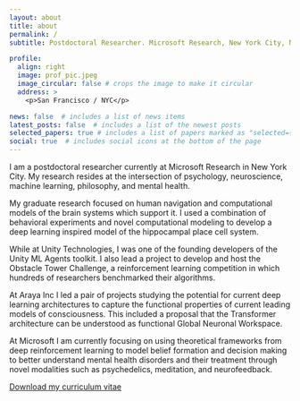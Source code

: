 ```yaml
---
layout: about
title: about
permalink: /
subtitle: Postdoctoral Researcher. Microsoft Research, New York City, NY, USA.

profile:
  align: right
  image: prof_pic.jpeg
  image_circular: false # crops the image to make it circular
  address: >
    <p>San Francisco / NYC</p>

news: false  # includes a list of news items
latest_posts: false  # includes a list of the newest posts
selected_papers: true # includes a list of papers marked as "selected={true}"
social: true  # includes social icons at the bottom of the page
---
```


I am a postdoctoral researcher currently at Microsoft Research in New York City. My research resides at the intersection of psychology, neuroscience, machine learning, philosophy, and mental health.

My graduate research focused on human navigation and computational models of the brain systems which support it. I used a combination of behavioral experiments and novel computational modeling to develop a deep learning inspired model of the hippocampal place cell system.

While at Unity Technologies, I was one of the founding developers of the Unity ML Agents toolkit. I also lead a project to develop and host the Obstacle Tower Challenge, a reinforcement learning competition in which hundreds of researchers benchmarked their algorithms.

At Araya Inc I led a pair of projects studying the potential for current deep learning architectures to capture the functional properties of current leading models of consciousness. This included a proposal that the Transformer architecture can be understood as functional Global Neuronal Workspace.

At Microsoft I am currently focusing on using theoretical frameworks from deep reinforcement learning to model belief formation and decision making to better understand mental health disorders and their treatment through novel modalities such as psychedelics, meditation, and neurofeedback.

[Download my curriculum vitae](/assets/pdf/juliani_cv.pdf)

